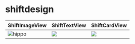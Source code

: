 # shiftdesign


|ShiftImageView|ShiftTextView|ShiftCardView|
|---|---|---|
|![hippo](https://media.giphy.com/media/SABnIITiV6afPRmALd/giphy.gif)|![](/extra/behaviour_after.gif)|![](/extra/behaviour_after.gif)|


